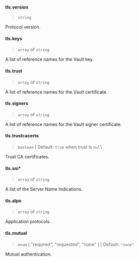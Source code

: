 #### tls.version

> `string`

Protocol version.

#### tls.keys

> `array` of `string`

A list of reference names for the Vault key.

#### tls.trust

> `array` of `string`

A list of reference names for the Vault certificate.

#### tls.signers

> `array` of `string`

A list of reference names for the Vault signer certificate.

#### tls.trustcacerts

> `boolean` | Default: `true` when trust is `null`

Trust CA certificates.

#### tls.sni\*

> `array` of `string`

A list of the Server Name Indications.

#### tls.alpn

> `array` of `string`

Application protocols.

#### tls.mutual

> `enum` [ "required", "requested", "none" ] | Default: `"none"`

Mutual authentication.
